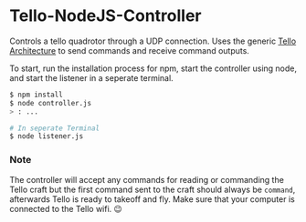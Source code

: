 # Tello-NodeJS-Controller

Controls a tello quadrotor through a UDP connection. Uses the generic [Tello Architecture](https://dl-cdn.ryzerobotics.com/downloads/tello/20180910/Tello%20SDK%20Documentation%20EN_1.3.pdf) to send commands and receive command outputs.

To start, run the installation process for npm, start the controller using node, and start the listener in a seperate terminal.

```bash
$ npm install
$ node controller.js
> : ...

# In seperate Terminal
$ node listener.js
```

### Note

The controller will accept any commands for reading or commanding the Tello craft but the first command sent to the craft should always be `command`, afterwards Tello is ready to takeoff and fly.
Make sure that your computer is connected to the Tello wifi. 😉